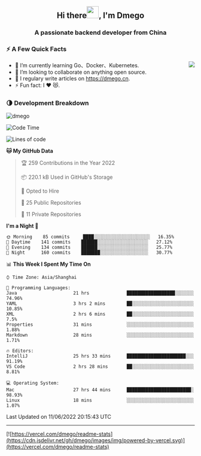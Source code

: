 <h2 align="center">Hi there<img src="https://cdn.jsdelivr.net/gh/dmego/images/img/Hi.gif" height="32" />, I'm Dmego </h2>
<h3 align="center">A passionate backend developer from China</h3>

### ⚡️ A Few Quick Facts

<img align="right" src="https://readme-stats-dmego.vercel.app/api?username=dmego&show_icons=true&icon_color=1573B3&hide_title=true&text_color=718096&bg_color=00000000&hide_border=true"/>

<ul>
    <li> 🌱 I’m currently learning Go、Docker、Kubernetes.</li>
    <li> 👯 I’m looking to collaborate on anything open source.</li>
    <li> 📝 I regulary write articles on <a href="https://dmego.cn">https://dmego.cn</a>.</li>
    <li> ⚡ Fun fact: I ❤️ 😻.</li>
</ul>

### 🌗 Development Breakdown

<img src="https://komarev.com/ghpvc/?username=dmego" alt="dmego" />

<!--START_SECTION:waka-->
![Code Time](http://img.shields.io/badge/Code%20Time-1%2C410%20hrs%2047%20mins-blue)

![Lines of code](https://img.shields.io/badge/From%20Hello%20World%20I%27ve%20Written-249%20Thousand%20lines%20of%20code-blue)

**🐱 My GitHub Data** 

> 🏆 259 Contributions in the Year 2022
 > 
> 📦 220.1 kB Used in GitHub's Storage 
 > 
> 💼 Opted to Hire
 > 
> 📜 25 Public Repositories 
 > 
> 🔑 11 Private Repositories  
 > 
**I'm a Night 🦉** 

```text
🌞 Morning    85 commits     ████░░░░░░░░░░░░░░░░░░░░░   16.35% 
🌆 Daytime    141 commits    ██████░░░░░░░░░░░░░░░░░░░   27.12% 
🌃 Evening    134 commits    ██████░░░░░░░░░░░░░░░░░░░   25.77% 
🌙 Night      160 commits    ███████░░░░░░░░░░░░░░░░░░   30.77%

```


📊 **This Week I Spent My Time On** 

```text
⌚︎ Time Zone: Asia/Shanghai

💬 Programming Languages: 
Java                     21 hrs              ██████████████████░░░░░░░   74.96% 
YAML                     3 hrs 2 mins        ██░░░░░░░░░░░░░░░░░░░░░░░   10.85% 
XML                      2 hrs 6 mins        ██░░░░░░░░░░░░░░░░░░░░░░░   7.5% 
Properties               31 mins             ░░░░░░░░░░░░░░░░░░░░░░░░░   1.88% 
Markdown                 28 mins             ░░░░░░░░░░░░░░░░░░░░░░░░░   1.71%

🔥 Editors: 
IntelliJ                 25 hrs 33 mins      ██████████████████████░░░   91.19% 
VS Code                  2 hrs 28 mins       ██░░░░░░░░░░░░░░░░░░░░░░░   8.81%

💻 Operating System: 
Mac                      27 hrs 44 mins      ████████████████████████░   98.93% 
Linux                    18 mins             ░░░░░░░░░░░░░░░░░░░░░░░░░   1.07%

```


 Last Updated on 11/06/2022 20:15:43 UTC
<!--END_SECTION:waka-->

---

[![https://vercel.com/dmego/readme-stats](https://cdn.jsdelivr.net/gh/dmego/images/img/powered-by-vercel.svg)](https://vercel.com/dmego/readme-stats)

